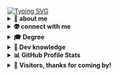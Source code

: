 <div> 
  <a href="https://git.io/typing-svg"><img src="http://readme-typing-svg.herokuapp.com?font=Segoe+UI&color=58A6FF&multiline=true&width=500&height=90&lines=console.log(%22Hello+World!%22);console.log(%22Be+welcome%22)_" alt="Typing SVG" /></a>
<br>
</div>

<details>
  <summary><strong>👻 about me</strong></summary>
<div>
    <h2 align="center">Hey! I'm Leonardo Farah</h2>
    <img src="https://pic.funnygifsbox.com/uploads/2021/02/funnygifsbox.com-2021-02-25-14-34-42-48.gif" alt="hey" width="170" align="right"/> 
    <p>🎂 27y</p>
    <p>🏰 Based in Curitiba-PR-Brazil</p>
    <p>🧩 Hobbies: 🎮Games | 🎥Movies | 🎤Singing | 📚Reading | 🐺Petting my dog</p>
    
</div>
  <br>
</details>

<details>
  <summary><strong>👽 connect with me</strong></summary>
<div>
  <samp>
    <h2 align="center">🛸 You can reach me by</h2>
    <p align="center">
      <a target="_blank" href="https://www.linkedin.com/in/leonardo-farah-802503129/"><img align="center"
         src="https://img.shields.io/badge/linkedin-%231DA1F2.svg?style=for-the-badge&logo=linkedin&logoColor=white"
         alt="Linkedin" height="30"/></a>
      <a target="_blank" href="https://mailto:leonardo12farah@gmail.com"><img align="center"
         src="https://img.shields.io/badge/gmail-EA4335.svg?style=for-the-badge&logo=gmail&logoColor=white"
         alt="gmail" height="30"/></a>
      <a target="_blank" href="https://wa.me/+5541998784652"><img align="center"
         src="https://img.shields.io/badge/whatsapp-4B7F1.svg?style=for-the-badge&logo=whatsapp&logoColor=white"
         alt="whatsapp" height="30"/></a>
      <br>
  </samp>
</div>
</details>

<details>
  <summary><strong>🎓 Degree</strong></summary>
<div>
<h2 align="center"> Academic and professional degrees</h2>
    <img src="https://pic.funnygifsbox.com/uploads/2021/02/funnygifsbox.com-2021-02-25-14-34-38-72.gif" alt="sleepyHusky" width="170" align="right"/>
    <p>💻 On course: Starter Full-Stack Web Developer Program, on <a href="https://www.growdev.com.br/"> GrowDev</a>. Actualy learning Back-End</p>
    <p>👨🏻‍💻 Front-End web developer</p>
    <p>🧪 Bachelor in biotechnology</p>
    <p>👨🏼‍🍳 Chef</p>
    <p>☕️ Barista</p>
    <p>🍹 Bartender</p>
     
</div>
  <br>
</details>

<details>
  <summary><strong>👾 Dev knowledge</strong></summary>
<div>
<h2 align="center">Languages and Tools:</h2>
<p align="center"> 
  <a target="_blank" href="https://github.com/" rel="noreferrer"> <img src="https://raw.githubusercontent.com/devicons/devicon/master/icons/github/github-original.svg" alt="github" width="40" height="40" /> </a>
  <a target="_blank" href="https://git-scm.com/" rel="noreferrer"> <img src="https://raw.githubusercontent.com/devicons/devicon/master/icons/git/git-original.svg" alt="git" width="40" height="40" /> </a> 
    <a target="_blank" href="https://www.w3.org/html/" rel="noreferrer"><img src="https://cdn.jsdelivr.net/gh/devicons/devicon/icons/html5/html5-original.svg" alt="html5" width="40" height="40" /> </a>
    <a target="_blank" href="https://www.w3schools.com/css/" rel="noreferrer"><img src="https://cdn.jsdelivr.net/gh/devicons/devicon/icons/css3/css3-original.svg" alt="css3" width="40" height="40" /> </a>  
        <a target="_blank" href="https://getbootstrap.com" rel="noreferrer"> <img src="https://raw.githubusercontent.com/devicons/devicon/master/icons/bootstrap/bootstrap-plain-wordmark.svg" alt="bootstrap" width="40" height="40" /> </a>
    <a target="_blank" href="https://developer.mozilla.org/en-US/docs/Web/JavaScript" rel="noreferrer"> <img src="https://raw.githubusercontent.com/devicons/devicon/master/icons/javascript/javascript-original.svg" alt="javascript" width="40" height="40" /> </a> 
     <a target="_blank" href="https://www.typescriptlang.org/" rel="noreferrer"> <img src="https://raw.githubusercontent.com/devicons/devicon/master/icons/typescript/typescript-original.svg" alt="typescript" width="40" height="40" /> </a> 
  <a target="_blank" href="https://reactjs.org/" rel="noreferrer"> <img src="https://raw.githubusercontent.com/devicons/devicon/master/icons/react/react-original-wordmark.svg" alt="react" width="40" height="40" /> </a> 
     <a target="_blank" href="https://mui.com/" rel="noreferrer"> <img src="https://raw.githubusercontent.com/devicons/devicon/master/icons/materialui/materialui-original.svg" alt="mui" width="40" height="40" /> </a> 
       <a target="_blank" href="https://redux-toolkit.js.org/introduction/getting-started" rel="noreferrer"> <img src="https://raw.githubusercontent.com/devicons/devicon/master/icons/redux/redux-original.svg" alt="redux" width="40" height="40" /> </a> 
       <a target="_blank" href="https://nodejs.org" rel="noreferrer"> <img src="https://cdn.jsdelivr.net/gh/devicons/devicon/icons/nodejs/nodejs-plain-wordmark.svg" alt="nodejs" width="50" height="50" /> </a>
         <a target="_blank" href="https://www.postgresql.org/" rel="noreferrer"> <img src="https://cdn.jsdelivr.net/gh/devicons/devicon/icons/postgresql/postgresql-original-wordmark.svg" alt="PostgreSQL" width="50" height="50" /> </a>
  
     
</p>
</div>
</details>

<details> 
  <summary><strong>📊 GitHub Profile Stats</strong></summary>
  <div>
  <br>
        <p align="center">
          <a href="https://github.com/Leokfarah/">
          <img width="38.5%" src="https://github-readme-stats.vercel.app/api/top-langs/?username=Leokfarah&langs_count=6&theme=dracula&layout=compact&hide_border=true" alt="Leokfarah :: Top Langs" />
          <img width="39.4%" src="https://github-readme-stats.vercel.app/api?username=Leokfarah&show_icons=true&theme=dracula&hide_border=true" />
          </a>
       </p>
  </div>    
</details>

<details>
  <summary><strong>🚂 Visitors, thanks for coming by!</strong></summary>
  
  <div>  
    <p>
      <br>
       <img src="https://pic.funnygifsbox.com/uploads/2021/02/funnygifsbox.com-2021-02-25-14-34-44-50.gif" alt="sleepyHusky" width="170" align="center"/> 
       <img width="200" height="25" src="https://komarev.com/ghpvc/?username=Leokfarah&label=🧙‍♂️_You+are+my+visitor+Nº" align="left"/>
      </a>
    </p>
  </div>
 </details>
